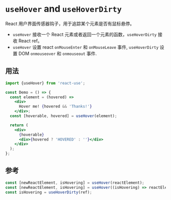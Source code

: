 # `useHover` and `useHoverDirty`

React 用户界面传感器钩子，用于追踪某个元素是否有鼠标悬停。

- `useHover` 接收一个 React 元素或者返回一个元素的函数，`useHoverDirty` 接收 React ref。
- `useHover` 设置 react `onMouseEnter` 和 `onMouseLeave` 事件,
`useHoverDirty` 设置 DOM `onmouseover` 和 `onmouseout` 事件.

## 用法

```jsx
import {useHover} from 'react-use';

const Demo = () => {
  const element = (hovered) =>
    <div>
      Hover me! {hovered && 'Thanks!'}
    </div>;
  const [hoverable, hovered] = useHover(element);

  return (
    <div>
      {hoverable}
      <div>{hovered ? 'HOVERED' : ''}</div>
    </div>
  );
};
```


## 参考

```js
const [newReactElement, isHovering] = useHover(reactElement);
const [newReactElement, isHovering] = useHover((isHovering) => reactElement);
const isHovering = useHoverDirty(ref);
```
